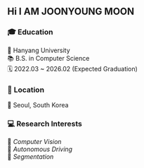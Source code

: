 ## Hi I AM JOONYOUNG MOON

### 🎓 **Education**    
🏫 Hanyang University   
📚 B.S. in Computer Science   
🗓️ 2022.03 ~ 2026.02 (Expected Graduation)   

### 📍 **Location**   
📌 Seoul, South Korea   

### 💻 **Research Interests**   
📸 *Computer Vision*     
🚗 *Autonomous Driving*    
🧩 *Segmentation*    
